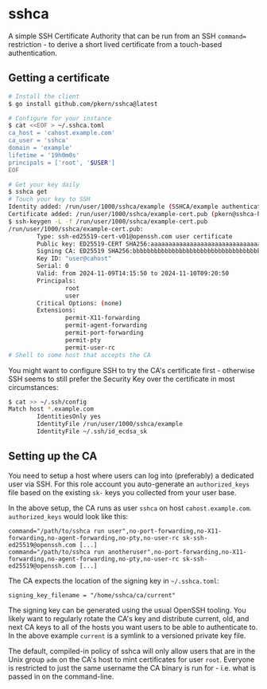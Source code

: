 # sshca

A simple SSH Certificate Authority that can be run from an SSH `command=`
restriction - to derive a short lived certificate from a touch-based
authentication.

## Getting a certificate

```sh
# Install the client
$ go install github.com/pkern/sshca@latest
```

```sh
# Configure for your instance
$ cat <<EOF > ~/.sshca.toml
ca_host = 'cahost.example.com'
ca_user = 'sshca'
domain = 'example'
lifetime = '19h0m0s'
principals = ['root', '$USER']
EOF
```

```sh
# Get your key daily
$ sshca get
# Touch your key to SSH
Identity added: /run/user/1000/sshca/example (SSHCA/example authentication key (2024-11-06 20:42:57.164289438))
Certificate added: /run/user/1000/sshca/example-cert.pub (pkern@sshca-host)
$ ssh-keygen -L -f /run/user/1000/sshca/example-cert.pub
/run/user/1000/sshca/example-cert.pub:
        Type: ssh-ed25519-cert-v01@openssh.com user certificate
        Public key: ED25519-CERT SHA256:aaaaaaaaaaaaaaaaaaaaaaaaaaaaaaaaaaaaaaaaaaa
        Signing CA: ED25519 SHA256:bbbbbbbbbbbbbbbbbbbbbbbbbbbbbbbbbbbbbbbbbbb (using ssh-ed25519)
        Key ID: "user@cahost"
        Serial: 0
        Valid: from 2024-11-09T14:15:50 to 2024-11-10T09:20:50
        Principals:
                root
                user
        Critical Options: (none)
        Extensions:
                permit-X11-forwarding
                permit-agent-forwarding
                permit-port-forwarding
                permit-pty
                permit-user-rc
# Shell to some host that accepts the CA
```

You might want to configure SSH to try the CA's certificate first - otherwise
SSH seems to still prefer the Security Key over the certificate in most
circumstances:

```sh
$ cat >> ~/.ssh/config
Match host *.example.com
        IdentitiesOnly yes
        IdentityFile /run/user/1000/sshca/example
        IdentityFile ~/.ssh/id_ecdsa_sk
```

## Setting up the CA

You need to setup a host where users can log into (preferably) a dedicated user
via SSH. For this role account you auto-generate an `authorized_keys` file
based on the existing `sk-` keys you collected from your user base.

In the above setup, the CA runs as user `sshca` on host `cahost.example.com`.
`authorized_keys` would look like this:

```
command="/path/to/sshca run user",no-port-forwarding,no-X11-forwarding,no-agent-forwarding,no-pty,no-user-rc sk-ssh-ed25519@openssh.com [...]
command="/path/to/sshca run anotheruser",no-port-forwarding,no-X11-forwarding,no-agent-forwarding,no-pty,no-user-rc sk-ssh-ed25519@openssh.com [...]
```

The CA expects the location of the signing key in `~/.sshca.toml`:

```
signing_key_filename = "/home/sshca/ca/current"
```

The signing key can be generated using the usual OpenSSH tooling. You likely
want to regularly rotate the CA's key and distribute current, old, and next CA
keys to all of the hosts you want users to be able to authenticate to.  In the
above example `current` is a symlink to a versioned private key file.

The default, compiled-in policy of sshca will only allow users that are in the
Unix group `adm` on the CA's host to mint certificates for user `root`.
Everyone is restricted to just the same username the CA binary is run for -
i.e. what is passed in on the command-line.
